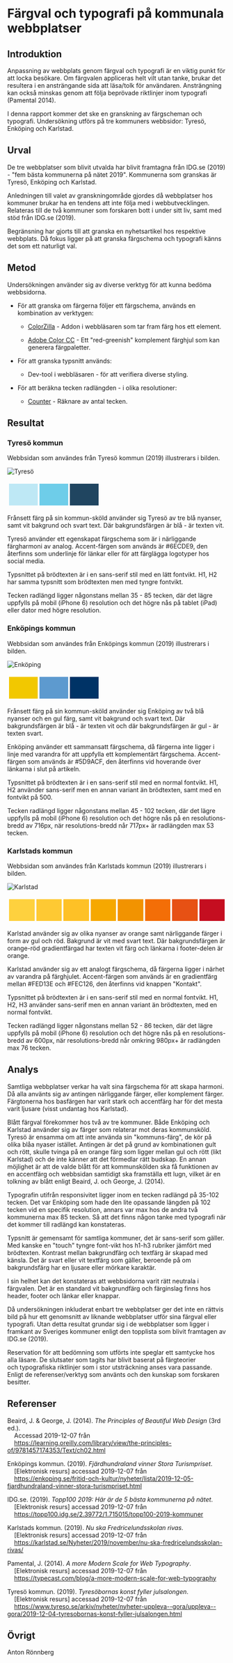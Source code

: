 <!-- Titel på rapporten -->
Färgval och typografi på kommunala webbplatser
=======================

Introduktion
-----------------------

<!-- Skriv en eller två rader om vad uppgiften handlar om. -->
Anpassning av webbplats genom färgval och typografi är en viktig punkt för att
locka besökare. Om färgvalen appliceras helt vilt utan tanke, brukar det
resultera i en ansträngande sida att läsa/tolk för användaren. Ansträngning
kan också minskas genom att följa beprövade riktlinjer inom typografi
(Pamental 2014).

I denna rapport kommer det ske en granskning av färgscheman och typografi.
Undersökning utförs på tre kommuners webbsidor: Tyresö, Enköping och Karlstad.


Urval
-----------------------

<!-- Berätta vilka webbplatser du valt att undersöka och varför eller hur du gick tillväga när du gjorde ditt urval. -->
De tre webbplatser som blivit utvalda har blivit framtagna från IDG.se (2019)
&#45; "fem bästa kommunerna på nätet 2019". Kommunerna som granskas är
Tyresö, Enköping och Karlstad.  

Anledningen till valet av granskningområde gjordes då webbplatser hos kommuner
brukar ha en tendens att inte följa med i webbutvecklingen. Relateras till de
två kommuner som forskaren bott i under sitt liv, samt med stöd från
IDG.se (2019).

Begränsning har gjorts till att granska en nyhetsartikel hos respektive
webbplats. Då fokus ligger på att granska färgschema och typografi känns det
som ett naturligt val.


Metod
-----------------------

<!-- Berätta kort om din "metod", hur du gör för att utföra undersökningen. Berätta om du använder något speciellt verktyg. -->
Undersökningen använder sig av diverse verktyg för att kunna bedöma webbsidorna.

* För att granska om färgerna följer ett färgschema, används en  
kombination av verktygen:  
    - [ColorZilla](https://www.colorzilla.com/firefox/) &#45;
    Addon i webbläsaren som tar fram färg hos ett element.

    - [Adobe Color CC](https://color.adobe.com/sv/create) &#45;
    Ett "red-greenish" komplement färghjul som kan generera färgpaletter.

* För att granska typsnitt används:  
    - Dev-tool i webbläsaren &#45; för att verifiera diverse styling.

* För att beräkna tecken radlängden - i olika resolutioner:  
    - [Counter](https://www.lettercount.com/) &#45;
    Räknare av antal tecken.


Resultat
-----------------------

<!-- Dokumentera dina resultat från din studie. Berätta vad du kom fram till, vilka resultat du hittade och observerade. -->
### Tyresö kommun ###

Webbsidan som användes från Tyresö kommun (2019) illustrerars i bilden.  

![Tyresö](img/tyreso.jpg "Tyresö kommun")

<table style="border-spacing: 4px; border-collapse: separate">
<tr>
<td style="height: 50px; width: 50px; background-color: #BEE8F5">
<td style="height: 50px; width: 50px; background-color: #6ECDE9">
<td style="height: 50px; width: 50px; background-color: #204560">
<!-- <td style="height: 50px; width: 50px; background-color: #FBC900">
<td style="height: 50px; width: 50px; background-color: #E11F14"> -->
</tr>
</table>
Frånsett färg på sin kommun-sköld använder sig Tyresö av tre blå nyanser, samt
vit bakgrund och svart text. Där bakgrundsfärgen är blå - är texten vit.

Tyresö använder ett egenskapat färgschema som är i närliggande färgharmoni av
analog. Accent-färgen som används är #6ECDE9, den återfinns som underlinje för
länkar eller för att färglägga logotyper hos social media.

Typsnittet på brödtexten är i en sans-serif stil med en lätt fontvikt. H1, H2
har samma typsnitt som brödtexten men med tyngre fontvikt.

Tecken radlängd ligger någonstans mellan 35 &#45; 85 tecken, där det lägre
uppfylls på mobil (iPhone 6) resolution och det högre nås på tablet (iPad)
eller dator med högre resolution.  


### Enköpings kommun ###

Webbsidan som användes från Enköpings kommun (2019) illustrerars i bilden.  

![Enköping](img/enkoping.jpg "Enköpings kommun")

<table style="border-spacing: 4px; border-collapse: separate">
<tr>
<td style="height: 50px; width: 50px; background-color: #F2C800">
<td style="height: 50px; width: 50px; background-color: #5D9ACF">
<td style="height: 50px; width: 50px; background-color: #003366">
<!-- <td style="height: 50px; width: 50px; background-color: #EBBC00">
<td style="height: 50px; width: 50px; background-color: #003F78"> -->
</tr>
</table>
Frånsett färg på sin kommun-sköld använder sig Enköping av två blå nyanser
och en gul färg, samt vit bakgrund och svart text. Där bakgrundsfärgen är blå -
är texten vit och där bakgrundsfärgen är gul - är texten svart.

Enköping använder ett sammansatt färgschema, då färgerna inte ligger i linje
med varandra för att uppfylla ett komplementärt färgschema. Accent-färgen
som används är #5D9ACF, den återfinns vid hoverande över länkarna i slut på
artikeln.

Typsnittet på brödtexten är i en sans-serif stil med en normal fontvikt.
H1, H2 använder sans-serif men en annan variant än brödtexten, samt med en
fontvikt på 500.

Tecken radlängd ligger någonstans mellan 45 &#45; 102 tecken, där det lägre
uppfylls på mobil (iPhone 6) resolution och det högre nås på en
resolutions-bredd av 716px, när resolutions-bredd når 717px+ är radlängden
max 53 tecken.  


### Karlstads kommun ###

Webbsidan som användes från Karlstads kommun (2019) illustrerars i bilden.  

![Karlstad](img/karlstad.jpg "Karlstads kommun")

<table style="border-spacing: 4px; border-collapse: separate">
<tr>
<td style="height: 50px; width: 50px; background-color: #FED13E">
<td style="height: 50px; width: 50px; background-color: #FEC933">
<td style="height: 50px; width: 50px; background-color: #FEC126">
<td style="height: 50px; width: 50px; background-color: #F6A800">
<td style="height: 50px; width: 50px; background-color: #F29301">
<td style="height: 50px; width: 50px; background-color: #F36E07">
<td style="height: 50px; width: 50px; background-color: #E75114">
<td style="height: 50px; width: 50px; background-color: #C50E20">

<!-- <td style="height: 50px; width: 50px; background-color: #FFE400">
<td style="height: 50px; width: 50px; background-color: #ED6C07"> -->
</tr>
</table>
Karlstad använder sig av olika nyanser av orange samt närliggande färger i form
av gul och röd. Bakgrund är vit med svart text. Där bakgrundsfärgen är
orange-röd gradientfärgad har texten vit färg och länkarna i footer-delen
är orange.

Karlstad använder sig av ett analogt färgschema, då färgerna ligger i närhet av
varandra på färghjulet. Accent-färgen som används är en gradientfärg
mellan #FED13E och #FEC126, den återfinns vid knappen "Kontakt".

Typsnittet på brödtexten är i en sans-serif stil med en normal fontvikt.
H1, H2, H3 använder sans-serif men en annan variant än brödtexten, med en normal
fontvikt.

Tecken radlängd ligger någonstans mellan 52 &#45; 86 tecken, där det lägre
uppfylls på mobil (iPhone 6) resolution och det högre nås på en
resolutions-bredd av 600px, när resolutions-bredd når omkring 980px+ är
radlängden max 76 tecken.


Analys
-----------------------

<!-- Diskutera och analysera de resultaten du fann. -->

Samtliga webbplatser verkar ha valt sina färgschema för att skapa harmoni.
Då alla använts sig av antingen närliggande färger, eller komplement färger.
Färgtonerna hos basfärgen har varit stark och accentfärg har för det mesta varit
ljusare (visst undantag hos Karlstad).  

Blått färgval förekommer hos två av tre kommuner. Både Enköping och Karlstad
använder sig av färger som relaterar mot deras kommunsköld. Tyresö är ensamma
om att inte använda sin "kommuns-färg", de kör på olika blåa nyaser istället.
Antingen är det på grund av kombinationen gult och rött, skulle tvinga på en
orange färg som ligger mellan gul och rött (likt Karlstad) och de inte känner
att det förmedlar rätt budskap. En annan möjlighet är att de valde blått för
att kommunskölden ska få funktionen av en accentfärg och webbsidan samtidigt
ska framställa ett lugn, vilket är en tolkning av blått enligt
Beaird, J. och George, J. (2014).  

Typografin utifrån responsivitet ligger inom en tecken radlängd på 35-102 tecken.
Det var Enköping som hade den lite opassande längden på 102 tecken vid en
specifik resolution, annars var max hos de andra två kommunerna max 85 tecken.
Så att det finns någon tanke med typografi när det kommer till radlängd kan
konstateras.  

Typsnitt är gemensamt för samtliga kommuner, det är sans-serif som gäller. Med
kanske en "touch" tyngre font-vikt hos h1-h3 rubriker jämfört med brödtexten.
Kontrast mellan bakgrundfärg och textfärg är skapad med känsla. Det är svart
eller vit textfärg som gäller, beroende på om bakgrundsfärg har en ljusare eller
mörkare karaktär.  

I sin helhet kan det konstateras att webbsidorna varit rätt neutrala i färgvalen.
Det är en standard vit bakgrundfärg och färginslag finns hos header, footer
och länkar eller knappar.

Då undersökningen inkluderat enbart tre webbplatser ger det inte en rättvis bild
på hur ett genomsnitt av liknande webbplatser utför sina färgval eller typografi.
Utan detta resultat grundar sig i de webbplatser som ligger i framkant av
Sveriges kommuner enligt den topplista som blivit framtagen av IDG.se (2019).

Reservation för att bedömning som utförts inte speglar ett samtycke hos  
alla läsare. De slutsater som tagits har blivit baserat på färgteorier  
och typografiska riktlinjer som i stor utsträckning anses vara passande.  
Enligt de referenser/verktyg som använts och den kunskap som forskaren besitter.  


Referenser
-----------------------

<!-- Ange de eventuella referenser du använder dig av, om några. -->

Beaird, J. & George, J. (2014). *The Principles of Beautiful Web Design* (3rd ed.).  
&nbsp;&nbsp;&nbsp;&nbsp;Accessad 2019-12-07 från  
&nbsp;&nbsp;&nbsp;&nbsp;<https://learning.oreilly.com/library/view/the-principles-of/9781457174353/Text/ch02.html>

Enköpings kommun. (2019). *Fjärdhundraland vinner Stora Turismpriset*.  
&nbsp;&nbsp;&nbsp;&nbsp;[Elektronisk resurs] accessad 2019-12-07 från  
&nbsp;&nbsp;&nbsp;&nbsp;<https://enkoping.se/fritid-och-kultur/nyheter/lista/2019-12-05-fjardhundraland-vinner-stora-turismpriset.html>

IDG.se. (2019). *Topp100 2019: Här är de 5 bästa kommunerna på nätet*.  
&nbsp;&nbsp;&nbsp;&nbsp;[Elektronisk resurs] accessad 2019-12-07 från  
&nbsp;&nbsp;&nbsp;&nbsp;<https://topp100.idg.se/2.39772/1.715015/topp100-2019-kommuner>

Karlstads kommun. (2019). *Nu ska Fredricelundsskolan rivas*.  
&nbsp;&nbsp;&nbsp;&nbsp;[Elektronisk resurs] accessad 2019-12-07 från  
&nbsp;&nbsp;&nbsp;&nbsp;<https://karlstad.se/Nyheter/2019/november/nu-ska-fredricelundsskolan-rivas/>

Pamental, J. (2014). *A more Modern Scale for Web Typography*.  
&nbsp;&nbsp;&nbsp;&nbsp;[Elektronisk resurs] accessad 2019-12-07 från  
&nbsp;&nbsp;&nbsp;&nbsp;<https://typecast.com/blog/a-more-modern-scale-for-web-typography>

Tyresö kommun. (2019). *Tyresöbornas konst fyller julsalongen*.  
&nbsp;&nbsp;&nbsp;&nbsp;[Elektronisk resurs] accessad 2019-12-07 från  
&nbsp;&nbsp;&nbsp;&nbsp;<https://www.tyreso.se/arkiv/nyheter/nyheter-uppleva--gora/uppleva--gora/2019-12-04-tyresobornas-konst-fyller-julsalongen.html>


Övrigt
-----------------------

<!-- Skriv ditt eget namn samt vilka gruppmedlemmar som deltog i att författa rapporten. -->
Anton Rönnberg
